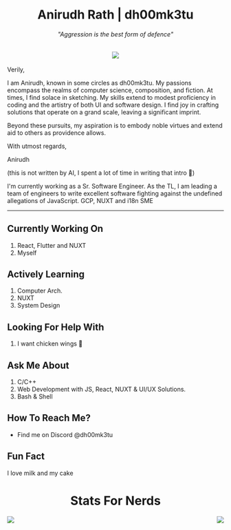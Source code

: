 <h1 align=center>Anirudh Rath | dh00mk3tu</h1>
<h6 align=center><i>"Aggression is the best form of defence"</i></h1>
<h3 align=center><a href="https://anirudhrath.dev"> <img src="https://komarev.com/ghpvc/?username=dh00mk3tu&color=green"></a></h1>

<p>
Verily,

I am Anirudh, known in some circles as dh00mk3tu. My passions encompass the realms of computer science, composition, and fiction. At times, I find solace in sketching. My skills extend to modest proficiency in coding and the artistry of both UI and software design. I find joy in crafting solutions that operate on a grand scale, leaving a significant imprint.

Beyond these pursuits, my aspiration is to embody noble virtues and extend aid to others as providence allows.

With utmost regards,

Anirudh

(this is not written by AI, I spent a lot of time in writing that intro 🥲)
</p>

<p>
I'm currently working as a Sr. Software Engineer. 
As the TL, I am leading a team of engineers to write excellent software fighting against the undefined allegations of JavaScript.
GCP, NUXT and i18n SME 
</p>

___



##  Currently Working On 
  1. React, Flutter and NUXT 
  2. Myself
  
##  Actively Learning 
  1. Computer Arch. 
  2. NUXT
  3. System Design
  
##  Looking For Help With 
  1. I want chicken wings 🍗
  
##  Ask Me About 
  1. C/C++
  2. Web Development with JS, React, NUXT & UI/UX Solutions.
  3. Bash & Shell 
     
##  How To Reach Me?
  - Find me on Discord @dh00mk3tu
  
##  Fun Fact
   I love milk and my cake

<h1 align=center>
  Stats For Nerds
</h1>
<div>

  <img align="left" src="https://github-readme-stats.vercel.app/api?username=dh00mk3tu&show_icons=true&hide_border=true&count_private=true&theme=radical" />  
  <img align="right" src="https://github-readme-stats.vercel.app/api/top-langs/?username=dh00mk3tu" />

</div>



